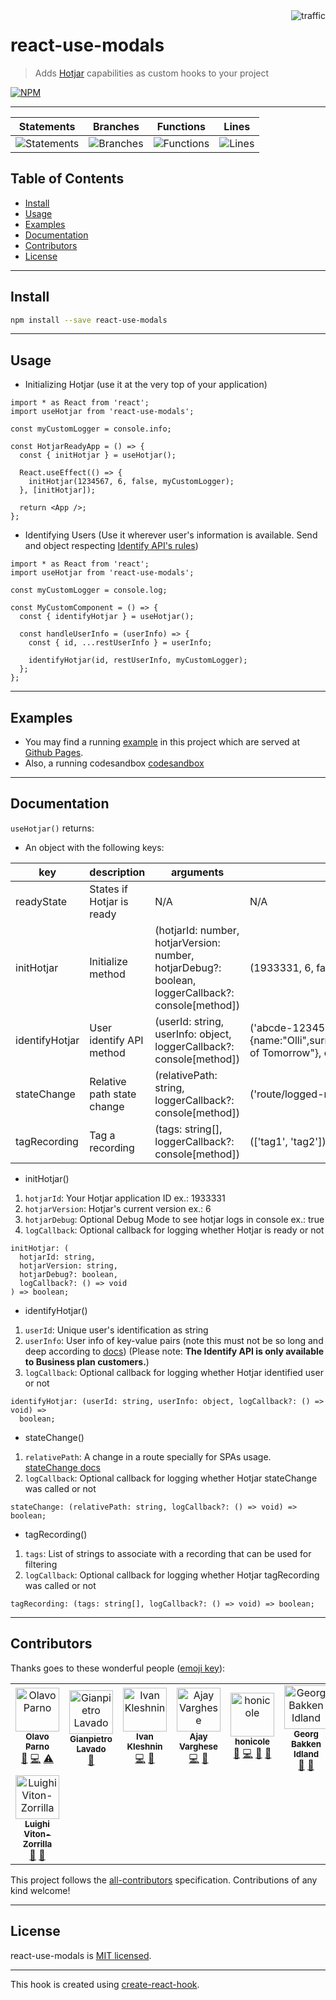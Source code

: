 <img align="right" alt="traffic" src="https://pv-badge.herokuapp.com/total.svg?repo_id=olavoparno-react-use-modals"/>

# react-use-modals

> Adds [Hotjar](https://www.hotjar.com/) capabilities as custom hooks to your project

[![NPM](https://img.shields.io/npm/v/react-use-modals.svg)](https://www.npmjs.com/package/react-use-modals)

---

| Statements                                                                               | Branches                                                                             | Functions                                                                              | Lines                                                                          |
| ---------------------------------------------------------------------------------------- | ------------------------------------------------------------------------------------ | -------------------------------------------------------------------------------------- | ------------------------------------------------------------------------------ |
| ![Statements](https://img.shields.io/badge/statements-100%25-brightgreen.svg?style=flat) | ![Branches](https://img.shields.io/badge/branches-100%25-brightgreen.svg?style=flat) | ![Functions](https://img.shields.io/badge/functions-100%25-brightgreen.svg?style=flat) | ![Lines](https://img.shields.io/badge/lines-100%25-brightgreen.svg?style=flat) |

## Table of Contents

- [Install](#install)
- [Usage](#usage)
- [Examples](#examples)
- [Documentation](#documentation)
- [Contributors](#contributors)
- [License](#license)

---

## Install

```bash
npm install --save react-use-modals
```

---

## Usage

- Initializing Hotjar (use it at the very top of your application)

```tsx
import * as React from 'react';
import useHotjar from 'react-use-modals';

const myCustomLogger = console.info;

const HotjarReadyApp = () => {
  const { initHotjar } = useHotjar();

  React.useEffect(() => {
    initHotjar(1234567, 6, false, myCustomLogger);
  }, [initHotjar]);

  return <App />;
};
```

- Identifying Users (Use it wherever user's information is available. Send and object respecting [Identify API's rules](https://help.hotjar.com/hc/en-us/articles/360033640653-Identify-API-Reference#user-attribute-values))

```tsx
import * as React from 'react';
import useHotjar from 'react-use-modals';

const myCustomLogger = console.log;

const MyCustomComponent = () => {
  const { identifyHotjar } = useHotjar();

  const handleUserInfo = (userInfo) => {
    const { id, ...restUserInfo } = userInfo;

    identifyHotjar(id, restUserInfo, myCustomLogger);
  };
};
```

---

## Examples

- You may find a running [example](./example) in this project which are served at [Github Pages](https://olavoparno.github.io/react-use-modals).
- Also, a running codesandbox [codesandbox](https://codesandbox.io/s/react-use-modals-dkcjp)

---

## Documentation

`useHotjar()` returns:

- An object with the following keys:

| key            | description                | arguments                                                                                          | example                                                                                         |
| -------------- | -------------------------- | -------------------------------------------------------------------------------------------------- | ----------------------------------------------------------------------------------------------- |
| readyState     | States if Hotjar is ready  | N/A                                                                                                | N/A                                                                                             |
| initHotjar     | Initialize method          | (hotjarId: number, hotjarVersion: number, hotjarDebug?: boolean, loggerCallback?: console[method]) | (1933331, 6, false, console.info)                                                               |
| identifyHotjar | User identify API method   | (userId: string, userInfo: object, loggerCallback?: console[method])                               | ('abcde-12345-12345', {name:"Olli",surname:"Parno",address:"Streets of Tomorrow"}, console.log) |
| stateChange    | Relative path state change | (relativePath: string, loggerCallback?: console[method])                                           | ('route/logged-route/user?registered=true')                                                     |
| tagRecording   | Tag a recording            | (tags: string[], loggerCallback?: console[method])                                                 | (['tag1', 'tag2'])                                                                              |

- initHotjar()

1. `hotjarId`: Your Hotjar application ID ex.: 1933331
2. `hotjarVersion`: Hotjar's current version ex.: 6
3. `hotjarDebug`: Optional Debug Mode to see hotjar logs in console ex.: true
4. `logCallback`: Optional callback for logging whether Hotjar is ready or not

```tsx
initHotjar: (
  hotjarId: string,
  hotjarVersion: string,
  hotjarDebug?: boolean,
  logCallback?: () => void
) => boolean;
```

- identifyHotjar()

1. `userId`: Unique user's identification as string
2. `userInfo`: User info of key-value pairs (note this must not be so long and deep according to [docs](https://help.hotjar.com/hc/en-us/articles/360033640653-Identify-API-Reference)) (Please note: **The Identify API is only available to Business plan customers.**)
3. `logCallback`: Optional callback for logging whether Hotjar identified user or not

```tsx
identifyHotjar: (userId: string, userInfo: object, logCallback?: () => void) =>
  boolean;
```

- stateChange()

1. `relativePath`: A change in a route specially for SPAs usage. [stateChange docs](https://help.hotjar.com/hc/en-us/articles/360034378534)
2. `logCallback`: Optional callback for logging whether Hotjar stateChange was called or not

```tsx
stateChange: (relativePath: string, logCallback?: () => void) => boolean;
```

- tagRecording()

1. `tags`: List of strings to associate with a recording that can be used for filtering
2. `logCallback`: Optional callback for logging whether Hotjar tagRecording was called or not

```tsx
tagRecording: (tags: string[], logCallback?: () => void) => boolean;
```

---

## Contributors

Thanks goes to these wonderful people ([emoji key](https://allcontributors.org/docs/en/emoji-key)):

<!-- ALL-CONTRIBUTORS-LIST:START - Do not remove or modify this section -->
<!-- prettier-ignore-start -->
<!-- markdownlint-disable -->
<table>
  <tbody>
    <tr>
      <td align="center"><a href="https://olavoparno.github.io"><img src="https://avatars1.githubusercontent.com/u/7513162?v=4?s=70" width="70px;" alt="Olavo Parno"/><br /><sub><b>Olavo Parno</b></sub></a><br /><a href="#ideas-olavoparno" title="Ideas, Planning, & Feedback">🤔</a> <a href="https://github.com/the-bugging/react-use-modals/commits?author=olavoparno" title="Code">💻</a> <a href="https://github.com/the-bugging/react-use-modals/commits?author=olavoparno" title="Tests">⚠️</a></td>
      <td align="center"><a href="https://github.com/gianpietro1"><img src="https://avatars.githubusercontent.com/u/10046142?v=4?s=70" width="70px;" alt="Gianpietro Lavado"/><br /><sub><b>Gianpietro Lavado</b></sub></a><br /><a href="https://github.com/the-bugging/react-use-modals/commits?author=gianpietro1" title="Documentation">📖</a></td>
      <td align="center"><a href="https://paqmind.com"><img src="https://avatars.githubusercontent.com/u/2128182?v=4?s=70" width="70px;" alt="Ivan Kleshnin"/><br /><sub><b>Ivan Kleshnin</b></sub></a><br /><a href="https://github.com/the-bugging/react-use-modals/commits?author=ivan-kleshnin" title="Code">💻</a> <a href="#ideas-ivan-kleshnin" title="Ideas, Planning, & Feedback">🤔</a></td>
      <td align="center"><a href="https://ajayvarghese.netlify.app/"><img src="https://avatars.githubusercontent.com/u/12490903?v=4?s=70" width="70px;" alt="Ajay Varghese"/><br /><sub><b>Ajay Varghese</b></sub></a><br /><a href="https://github.com/the-bugging/react-use-modals/commits?author=ajayvarghese" title="Code">💻</a> <a href="#ideas-ajayvarghese" title="Ideas, Planning, & Feedback">🤔</a></td>
      <td align="center"><a href="https://github.com/honicole"><img src="https://avatars.githubusercontent.com/u/11463889?v=4?s=70" width="70px;" alt="honicole"/><br /><sub><b>honicole</b></sub></a><br /><a href="#tool-honicole" title="Tools">🔧</a> <a href="https://github.com/the-bugging/react-use-modals/commits?author=honicole" title="Code">💻</a> <a href="#ideas-honicole" title="Ideas, Planning, & Feedback">🤔</a> <a href="https://github.com/the-bugging/react-use-modals/commits?author=honicole" title="Documentation">📖</a></td>
      <td align="center"><a href="https://github.com/georgibakken"><img src="https://avatars.githubusercontent.com/u/16558100?v=4?s=70" width="70px;" alt="Georg Bakken Idland"/><br /><sub><b>Georg Bakken Idland</b></sub></a><br /><a href="https://github.com/the-bugging/react-use-modals/commits?author=georgibakken" title="Documentation">📖</a> <a href="#ideas-georgibakken" title="Ideas, Planning, & Feedback">🤔</a></td>
      <td align="center"><a href="https://github.com/vith"><img src="https://avatars.githubusercontent.com/u/3265539?v=4?s=70" width="70px;" alt="Jason Papakostas"/><br /><sub><b>Jason Papakostas</b></sub></a><br /><a href="https://github.com/the-bugging/react-use-modals/issues?q=author%3Avith" title="Bug reports">🐛</a></td>
    </tr>
    <tr>
      <td align="center"><a href="https://luighiviton.com"><img src="https://avatars.githubusercontent.com/u/6945270?v=4?s=70" width="70px;" alt="Luighi Viton-Zorrilla"/><br /><sub><b>Luighi Viton-Zorrilla</b></sub></a><br /><a href="https://github.com/the-bugging/react-use-modals/issues?q=author%3ALuighiV" title="Bug reports">🐛</a> <a href="#maintenance-LuighiV" title="Maintenance">🚧</a></td>
    </tr>
  </tbody>
</table>

<!-- markdownlint-restore -->
<!-- prettier-ignore-end -->

<!-- ALL-CONTRIBUTORS-LIST:END -->

This project follows the [all-contributors](https://github.com/all-contributors/all-contributors) specification. Contributions of any kind welcome!

---

## License

react-use-modals is [MIT licensed](./LICENSE).

---

This hook is created using [create-react-hook](https://github.com/hermanya/create-react-hook).

